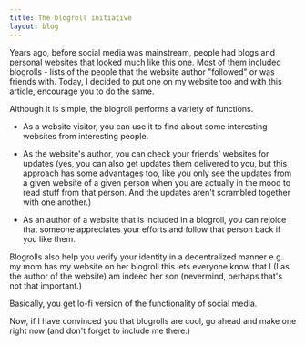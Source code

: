 ```yaml
---
title: The blogroll initiative
layout: blog
---
```


Years ago, before social media was mainstream, people had blogs and personal websites that looked much like this one. Most of them included blogrolls - lists of the people that the website author "followed" or was friends with. Today, I decided to put one on my website too and with this article, encourage you to do the same.

Although it is simple, the blogroll performs a variety of functions.
- As a website visitor, you can use it to find about some interesting websites from interesting people.
- As the website's author, you can check your friends' websites for updates (yes, you can also get updates them delivered to you, but this approach has some advantages too, like you only see the updates from a given website of a given person when you are actually in the mood to read stuff from that person. And the updates aren't scrambled together with one another.)

- As an author of a website that is included in a blogroll, you can rejoice that someone appreciates your efforts and follow that person back if you like them.

Blogrolls also help you verify your identity in a decentralized manner e.g. my mom has my website on her blogroll this lets everyone know that I (I as the author of the website) am indeed her son (nevermind, perhaps that's not that important.)

Basically, you get lo-fi version of the functionality of social media. 

Now, if I have convinced you that blogrolls are cool, go ahead and make one right now (and don't forget to include me there.)
